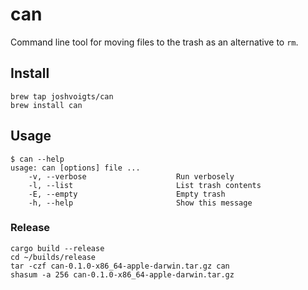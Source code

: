 # can

Command line tool for moving files to the trash as an alternative
to `rm`.

## Install

    brew tap joshvoigts/can
    brew install can

## Usage

    $ can --help
    usage: can [options] file ...
        -v, --verbose                    Run verbosely
        -l, --list                       List trash contents
        -E, --empty                      Empty trash
        -h, --help                       Show this message

### Release

    cargo build --release
    cd ~/builds/release
    tar -czf can-0.1.0-x86_64-apple-darwin.tar.gz can
    shasum -a 256 can-0.1.0-x86_64-apple-darwin.tar.gz
